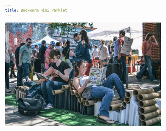```yaml
---
title: Bookworm Mini Parklet
---
```


![Bookworm Mini Parklet](assets/img/work/proj-2/bookworm-mini-parklet.jpg)
